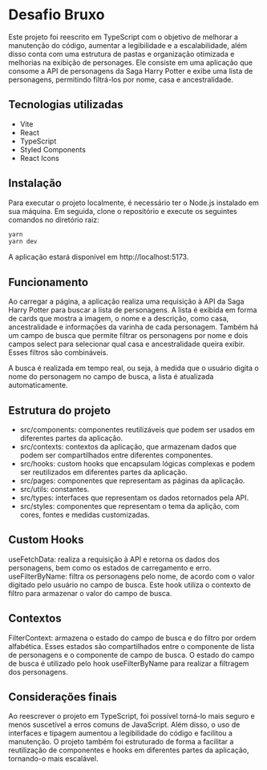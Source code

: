 # Desafio Bruxo

Este projeto foi reescrito em TypeScript com o objetivo de melhorar a manutenção do código, aumentar a legibilidade e a escalabilidade, além disso conta com uma estrutura de pastas e organização otimizada e melhorias na exibição de personages. Ele consiste em uma aplicação que consome a API de personagens da Saga Harry Potter e exibe uma lista de personagens, permitindo filtrá-los por nome, casa e ancestralidade.

## Tecnologias utilizadas

- Vite
- React
- TypeScript
- Styled Components
- React Icons

## Instalação

Para executar o projeto localmente, é necessário ter o Node.js instalado em sua máquina. Em seguida, clone o repositório e execute os seguintes comandos no diretório raiz:

```sh
yarn
yarn dev
```

A aplicação estará disponível em http://localhost:5173.

## Funcionamento

Ao carregar a página, a aplicação realiza uma requisição à API da Saga Harry Potter para buscar a lista de personagens. A lista é exibida em forma de cards que mostra a imagem, o nome e a descrição, como casa, ancestralidade e informações da varinha de cada personagem. Também há um campo de busca que permite filtrar os personagens por nome e dois campos select para selecionar qual casa e ancestralidade queira exibir. Esses filtros são combináveis.

A busca é realizada em tempo real, ou seja, à medida que o usuário digita o nome do personagem no campo de busca, a lista é atualizada automaticamente.

## Estrutura do projeto

- src/components: componentes reutilizáveis que podem ser usados em diferentes partes da aplicação.
- src/contexts: contextos da aplicação, que armazenam dados que podem ser compartilhados entre diferentes componentes.
- src/hooks: custom hooks que encapsulam lógicas complexas e podem ser reutilizados em diferentes partes da aplicação.
- src/pages: componentes que representam as páginas da aplicação.
- src/utils: constantes.
- src/types: interfaces que representam os dados retornados pela API.
- src/styles: componentes que representam o tema da aplição, com cores, fontes e medidas customizadas.

## Custom Hooks

useFetchData: realiza a requisição à API e retorna os dados dos personagens, bem como os estados de carregamento e erro.
useFilterByName: filtra os personagens pelo nome, de acordo com o valor digitado pelo usuário no campo de busca. Este hook utiliza o contexto de filtro para armazenar o valor do campo de busca.

## Contextos

FilterContext: armazena o estado do campo de busca e do filtro por ordem alfabética. Esses estados são compartilhados entre o componente de lista de personagens e o componente de campo de busca. O estado do campo de busca é utilizado pelo hook useFilterByName para realizar a filtragem dos personagens.

## Considerações finais

Ao reescrever o projeto em TypeScript, foi possível torná-lo mais seguro e menos suscetível a erros comuns de JavaScript. Além disso, o uso de interfaces e tipagem aumentou a legibilidade do código e facilitou a manutenção. O projeto também foi estruturado de forma a facilitar a reutilização de componentes e hooks em diferentes partes da aplicação, tornando-o mais escalável.
